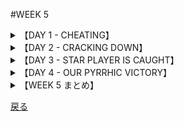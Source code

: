 #WEEK 5
<details><summary>【DAY 1 - CHEATING】</summary>

###DAY1 - CHEATING
####

■新しい学校における最初の週で、私はカンニングが<u>**蔓延している**</u>ことに気付いた。
During my first weeks at the new school I observed that cheating was <u>**rampant**</u>.

■私は常々テストでカンニングすることは<u>**ばかげている**</u>と思っていた。
I had always considered it rather <u>**inane**</u> to cheat on a test

■理由は私の<u>**倫理観**</u>であり、また、犠牲になるものが大きすぎるためである。
because of my code of <u>**ethics**</u>, and because so much was at stake.

■どうやら他の生徒は<u>**同意し**</u>ないようだった。
Apparently the other students didn’t <u>**concur**</u>.

■実際のところ、試験監督の存在でさえ、彼らを脅かさなかった。
In fact, even the presence of a proctor did not intimidate them.

■<u>**秘密の**</u>行為というにははほど遠く、カンニングは大っぴらにかつ堂々と行われていた。
Far from being a <u>**clandestine**</u> activity, the cheating was open and obvious.

####
----

####|rampant - はびこる (going unchecked, widespread)

■その島にペストが<u>**蔓延した**</u>時、アロースミス医師の妻は亡くなった。
When the plague was <u>**rampant**</u> on the island, Dr. Arrowsmith's wife died.

####|inane - 馬鹿げた (foolish)

■オリビエ・ライトは彼の「空を飛びたい」という<u>**馬鹿げた**</u>夢を批判された。
Orville Wright was criticized for his <u>**inane**</u> desire to fly.

####|ethics - 道義 (code of principles)

■特別運営委員会は、経営<u>**倫理**</u>を諮問した。
A special management committee was asked to investigate business <u>**ethics**</u>.

####|concur - 同意する (agree)

■両親の<u>**同意**</u>が得られたら、ピースコーポレーションに入社するつもりだ。
If I can get my parents to <u>**concur**</u>, I'll join the Peace Corps.

####|clandestine - 秘かな (secret, undercover)

■スパイ達はその接見が<u>**秘かな**</u>ものであると思っていたが、FBIの調査官らが大挙してその建物の外に集まっていたのだった。
The spies thought their meeting was a <u>**clandestine**</u> one, but a throng of FBI agents gathered outside the building.

</details>
<details><summary>【DAY 2 - CRACKING DOWN】</summary>

----
###DAY 2 - CRACKING DOWN
####

■ドージー先生、我々の新しい校長は、我が高校における<u>**目に余る**</u>カンニングについて対応すると決意していた。
Mr. Dorsey, our new principal, determined to do something about the <u>**flagrant**</u> cheating at our high school.

■彼は掲示板にお知らせを出すとともに、注意深く試験監督をしない教師等を<u>**諫め**</u>始めた。
He issued bulletins and began to <u>**admonish**</u> those teachers who did not proctor alertly.

■<u>**圧力**</u>の下、教職員は、<u>**下手人**</u>等の名前を報告した。
Under <u>**duress**</u>, the faculty reported the names of the <u>**culprits**</u>.

■いくつかのカンニングシートがカンニングの確かな証拠として提出された。
Several crib sheets were turned in as tangible evidence of the cheating.

■ドージー先生の非行者への<u>**容赦ない**</u>運動は、実を結びつつあるやに思われた。
Mr. Dorsey’s <u>**inexorable**</u> campaign against the wrong-doers seemed to be paying off.

####
----
####|flagrant - 目に余る (outrageous, glaringly bad)

■消火栓の前に駐車するのは<u>**目に余る**</u>市の法律への冒涜である。
Parking in front of a hydrant is a <u>**flagrant**</u> violation of the city's law.

####|admonish - 勧告する (to warn, to reprove)

■父が私に、「帰宅が遅い」と<u>**諫言して**</u>くるのではないか、と訝しむ。
I suspect that my father will <u>**admonish**</u> me for coming home late.

####|duress - 脅迫, 脅し (compulsion, force)

■「その自白は<u>**圧力**</u>の元でなされたものである」、と弁護士は主張した。
The confession was signed under <u>**duress**</u>, the attorney claimed.

####|culprit - 犯人, 犯罪者 (the guilty person)

■その<u>**犯人**</u>は、クッキーの瓶に手をかけたところを捕まった。
The <u>**culprit**</u> was caught with his fingers in the cookie jar.

####|inexorable - 冷酷な, 容赦のない (inflexible, unrelenting)

■テレビの中の探偵達は、無法者の追跡に<u>**容赦がない**</u>。
Television sleuths are <u>**inexorable**</u> in their pursuit of lawbreakers.

</details>
<details><summary>【DAY 3 - STAR PLAYER IS CAUGHT】</summary>

----
###DAY3 - STAR PLAYER IS CAUGHT
####

■カンニングにまつわる醜聞が一気に熱を帯びたのは、我がフットボール部のキャプテンであるアート・クラウゼが中間試験でのカンニングを見つかるという<u>**酷い**</u>ミスを犯したときだった。
The cheating scandal came to a head when Art Krause, our football captain, made the <u>**egregious**</u> mistake of getting caught cheating on a midterm exam.

■もしアートが彼の犯した汚らわしい行為のために出場できないとすれば、我々が市杯で勝つ可能性はあえなく消え去っただろう。
If Art were suspended for his part in that sordid affair, our chances for winning the city championship would go up in smoke.

■<u>**正気を失った**</u>コーチは校長にアートの<u>**カンニング**</u>を見逃すよう頼んだが、
The <u>**distraught**</u> coach asked the principal to overlook Art’s <u>**duplicity**</u>,

■ドージー先生は<u>**苦い**</u>口調で、選手等は「たっぷり」運動の指導を受けながら、良心の<u>**導き**</u>はほんの少ししか受けなかったのだね、と答えた。
but Mr. Dorsey replied in an <u>**acrimonious**</u> fashion that "the players had been given “a plethora” of athletic instruction but a <u>**paucity**</u> of moral guidance.”

####
----
####|egregious - 実にひどい, 言語道断な (remarkably bad)

■その銀行員の**実にひどい**ミスは取り返しのつかないものであった。
The bank teller's <u>**egregious**</u> error was difficult to correct.

####|distraught - ひどく狼狽した, 気の狂った (mentally confused, crazed)

■その兵士たちは、賜暇が中止になったと聞くにつけ**ひどく狼狽した**。
The soldiers were <u>**distraught**</u> to learn that their furloughs had been canceled.

####|duplicity - 過ち, ずる (cunning, trickery)

■ズルは全ての巧みな逆スパイたちの商売上の仕入品である。(=器用な逆スパイは皆ズルをその商売の蓄えとしている。)
<u>**Duplicity**</u> is the stock in trade of all adroit counterspies.

####|acrimonious - 苦々しい, 辛辣な (bitter)

■我々は彼女の<u>**辛辣な**</u>意見を見過そうと努めたが、それにはかなりの自制を用いた。
We tried to ignore her <u>**acrimonious**</u> comments, but that took considerable restraint.

####|paucity - 欠如, 不足 (scarcity)

■クリエイティブ・ライティングの授業なのに、そこでその教師は「才能のある人の<u>**不足**</u>」について不満を漏らしたのだ。
Although it was a creative writing class, the teacher complained about the <u>**paucity**</u> of talent there.

</details>
<details><summary>【DAY 4 - OUR PYRRHIC VICTORY】</summary>

----
###DAY4 - OUR PYRRHIC VICTORY
####

■ドーシー先生は教師と生徒会の代表を召還した。
Mr. Dorsey summoned a representative group of teachers and student leaders to his office

■目的はフットボール部のキャプテンの停学についての彼らの反応を<u>**聞き出す**</u>ことだった。
in order to <u>**elicit**</u> their reactions to the suspension of the football captain.

■彼は彼らにカンニングはこの学校において<u>**堪忍**</u>されるべきでない<u>**有害な**</u>病であると説いた。
He told them that cheating was a <u>**pernicious**</u> disease that could not be <u>**tolerated**</u> at our school.

■彼はアート・クラウゼをこれほど厳しく律しなければならないことを嫌悪した。
He loathed having to discipline Art Krause so severely,

■しかし、厳しい方策がとられない限り、彼の存在が,今回の件をカンニングしても<u>**無罪**</u>となる明白な誘因として<u>**体現する**</u>ものとなろう。
but unless strict measures were taken, the student body would <u>**construe**</u> the incident as an open invitation to cheat with <u>**impunity**</u>.

■我々はフットボールの試合に敗れるかも知れない。」校長は言った。「だが、我々はこれで自尊心を取り戻せるのだよ。」
“We may lose a football game,” the principal said, “but we can salvage our self-respect.”

####
----
####|elicit - 引き出す, 誘い出す (to draw forth)

■月曜朝の眠たい授業から、返答を<u>**引き出す**</u>のは容易ではないことだ。
It isn't easy to <u>**elicit**</u> answers from a sleepy class on Monday morning.

####|pernicious - 有害な, 害のある (hermful, causing injury)

■その独裁者の<u>**有害な**</u>諸規範では水面下の指導者を威圧するに足らなかった。
The dictator's <u>**pernicious**</u> rules failed to intimidate the leaders of the undergrounds.

####|tolerate - 耐える, 許容する (to put up with, to bear)

■歯医者達は、痛みを<u>**我慢する**</u>患者を褒める。
Dentists appreciate patients who can <u>**tolerate**</u> pain.

####|construe - (...をto...と)解釈する (to make a deduction, to infer)

■彼女は、我々が「彼女の立候補の決断は、権力への渇望に依ってなのだ」と<u>**解釈し**</u>ないことを望む。
She hoped that we would not <u>**construe**</u> her decision to run for office as a thirst for power.

####|impunity - 無罪, 免罪されること (freedom from punishment)

■その国境監視員達は、医師を<u>**免罪**</u>して、(国境を)超えることを許可した。
The border guards allowed the doctor to cross the frontier with <u>**impunity**</u>.

</details>
<details><summary>【WEEK 5 まとめ】</summary>

----
###WEEK 5 まとめ
|単語     | 意味             |英語での説明|
|-------------|----------------------------|------|
|rampant   |はびこる   |going unchecked, widespread|
| inane       | 馬鹿げた                   |foolish|
| ethics      | 道義                       |code of principles|
| concur      | 同意する                   |agree|
| clandestine | 秘かな                     |secret, undercover|
| flagrant    | 目に余る                   |outrageous, glaringly bad|
| admonish    | 勧告する                   |to warn, to reprove|
| duress      | 脅迫, 脅し                 |compulsion, force|
| culprit     | 犯人, 犯罪者               |the guilty person|
| inexorable  | 冷酷な, 容赦のない         |inflexible, unrelenting|
| egregious   | 実にひどい, 言語道断な     |remarkably bad|
| distraught  | ひどく狼狽した, 気の狂った |mentally confused, crazed|
| duplicity   | 過ち, ずる                 |cunning, trickery|
| acrimonious | 苦々しい, 辛辣な                   |bitter|
| paucity     | 欠如, 不足                 |scarcity|
| elicit      | 引き出す, 誘い出す         |to draw forth|
| pernicious  | 有害な, 害のある           |hermful, causing injury|
| tolerate    | 耐える, 許容する           |to put up with, to bear|
| construe    | 解釈する                   |to make a deduction, to infer|
| impunity    | 無罪, 免罪されること       |freedom from punishment|
<!--https://www.tablesgenerator.com/markdown_tables-->
</details>

[戻る](./index.html)
